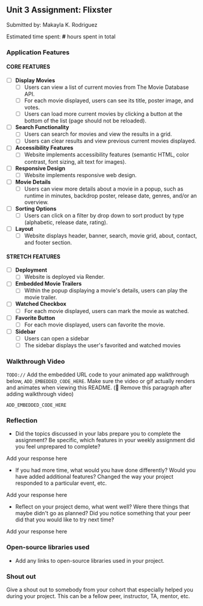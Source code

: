 ## Unit 3 Assignment: Flixster

Submitted by: Makayla K. Rodriguez

Estimated time spent: **#** hours spent in total

### Application Features

#### CORE FEATURES


- [ ] **Display Movies**
  - [ ] Users can view a list of current movies from The Movie Database API.
  - [ ] For each movie displayed, users can see its title, poster image, and votes.
  - [ ] Users can load more current movies by clicking a button at the bottom of the list (page should not be reloaded).
- [ ] **Search Functionality**
  - [ ] Users can search for movies and view the results in a grid.
  - [ ] Users can clear results and view previous current movies displayed.
- [ ] **Accessibility Features**
  - [ ] Website implements accessibility features (semantic HTML, color contrast, font sizing, alt text for images).
- [ ] **Responsive Design**
  - [ ] Website implements responsive web design.
- [ ] **Movie Details**
  - [ ] Users can view more details about a movie in a popup, such as runtime in minutes, backdrop poster, release date, genres, and/or an overview.
- [ ] **Sorting Options**
  - [ ] Users can click on a filter by drop down to sort product by type (alphabetic, release date, rating).
- [ ] **Layout**
  - [ ] Website displays header, banner, search, movie grid, about, contact, and footer section.

#### STRETCH FEATURES

- [ ] **Deployment**
  - [ ] Website is deployed via Render.
- [ ] **Embedded Movie Trailers**
  - [ ] Within the popup displaying a movie's details, users can play the movie trailer.
- [ ] **Watched Checkbox**
  - [ ] For each movie displayed, users can mark the movie as watched.
- [ ] **Favorite Button**
  - [ ] For each movie displayed, users can favorite the movie.
- [ ] **Sidebar**
  - [ ] Users can open a sidebar
  - [ ] The sidebar displays the user's favorited and watched movies

### Walkthrough Video

`TODO://` Add the embedded URL code to your animated app walkthrough below, `ADD_EMBEDDED_CODE_HERE`. Make sure the video or gif actually renders and animates when viewing this README. (🚫 Remove this paragraph after adding walkthrough video)

`ADD_EMBEDDED_CODE_HERE`

### Reflection

* Did the topics discussed in your labs prepare you to complete the assignment? Be specific, which features in your weekly assignment did you feel unprepared to complete?

Add your response here

* If you had more time, what would you have done differently? Would you have added additional features? Changed the way your project responded to a particular event, etc.
  
Add your response here

* Reflect on your project demo, what went well? Were there things that maybe didn't go as planned? Did you notice something that your peer did that you would like to try next time?

Add your response here

### Open-source libraries used

- Add any links to open-source libraries used in your project.

### Shout out

Give a shout out to somebody from your cohort that especially helped you during your project. This can be a fellow peer, instructor, TA, mentor, etc.
